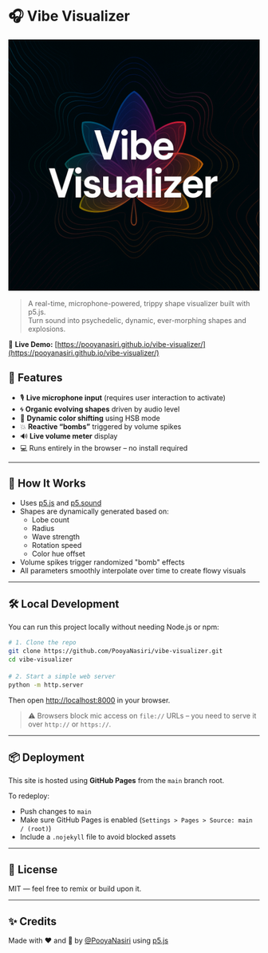 # 🎧 Vibe Visualizer

![logo](preview.png) 

> A real-time, microphone-powered, trippy shape visualizer built with p5.js.  
> Turn sound into psychedelic, dynamic, ever-morphing shapes and explosions.

🔗 **Live Demo:** [https://pooyanasiri.github.io/vibe-visualizer/](https://pooyanasiri.github.io/vibe-visualizer/)


## 🚀 Features

- 🎙️ **Live microphone input** (requires user interaction to activate)
- 🌀 **Organic evolving shapes** driven by audio level
- 🌈 **Dynamic color shifting** using HSB mode
- 💥 **Reactive “bombs”** triggered by volume spikes
- 🔊 **Live volume meter** display
- 💻 Runs entirely in the browser – no install required

---

## 🧠 How It Works

- Uses [p5.js](https://p5js.org/) and [p5.sound](https://p5js.org/reference/#/libraries/p5.sound)
- Shapes are dynamically generated based on:
  - Lobe count
  - Radius
  - Wave strength
  - Rotation speed
  - Color hue offset
- Volume spikes trigger randomized "bomb" effects
- All parameters smoothly interpolate over time to create flowy visuals

---

## 🛠️ Local Development

You can run this project locally without needing Node.js or npm:

```bash
# 1. Clone the repo
git clone https://github.com/PooyaNasiri/vibe-visualizer.git
cd vibe-visualizer

# 2. Start a simple web server
python -m http.server
```

Then open [http://localhost:8000](http://localhost:8000) in your browser.

> ⚠️ Browsers block mic access on `file://` URLs – you need to serve it over `http://` or `https://`.

---

## 📦 Deployment

This site is hosted using **GitHub Pages** from the `main` branch root.

To redeploy:
- Push changes to `main`
- Make sure GitHub Pages is enabled (`Settings > Pages > Source: main / (root)`)
- Include a `.nojekyll` file to avoid blocked assets

---

## 📄 License

MIT — feel free to remix or build upon it.

---

## ✨ Credits

Made with ❤️ and 🎵 by [@PooyaNasiri](https://github.com/PooyaNasiri) using [p5.js](https://p5js.org/)
